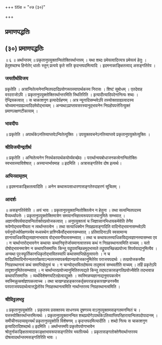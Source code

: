 +++
title = "०७ (३०)"

+++


## प्रमाणपद्धतिः

## (३०) **प्रमाणपद्धतिः**

॥ ६ ॥ अर्थान्तरम् ॥ प्रकृतानुपयुक्तान्वितोक्तिरर्थान्तरम् । यथा शब्दः प्रमेयत्वादित्त्यत्र प्रमेयत्वं हेतुः । हेतुशब्दश्च हिनोतेर् धातोः स्तुन् प्रत्यये कृते सति कृदन्तपदमित्यादि । इदमनाकाङ्क्षितत्वाद् असङ्गतिरेव ।

### **जयतीर्थविजय**

प्रकृतेति । अत्रान्वितेत्यनेनान्वितपदादिप्रयोगरूपस्यापार्थकस्य निरासः । शिष्टं सुबोधम् । एतदेवाह वरदराजोऽपि । प्रकृतानुपयुक्तोक्तिरर्थान्तरमिति स्थितिरिति । इत्यादीत्यादिपदेनानित्यः शब्दः । ऐन्द्रियकत्वात् । स चाकाशगुण इत्यादेर्ग्रहणम् । अत्र न्यूनादिसम्भवेऽपि तस्योक्तग्राह्यत्वादस्य चोच्यमानग्राह्यत्वादिदमेवोद्भाव्यम् । अन्यथाऽप्राप्तावसरस्यानुद्भावनेन निग्रहोपपत्तेरित्युक्तं प्रमाणलक्षणटीकायाम् ।

### **भावदीपः**

॥ प्रकृतेति । अपार्थकेऽनतिव्याप्तयेऽन्वितेत्युक्तिः । उपयुक्तवचनेऽनतिव्याप्तये प्रकृतानुपयुक्तेत्युक्तिः ।

### **श्रीविजयीन्द्रतीर्थ**

॥ प्रकृतेति । अन्वितेत्यनेन निरर्थकापार्थकयोर्व्यवच्छेदः । परार्थान्वयबोधाजनकत्वेनान्वितोक्तिः स्वभावस्याविशेषात् । अस्यान्तर्भावमाह ॥ इदमिति । अत्रासङ्गतिरेव दोष इत्यर्थः।

### **अभिनवामृतम्**

॥ इदमनाकाङ्क्षितत्वादिति । अनेन कथारूपसाधारणासङ्गतेरुदाहरणं सूचितम् ।

### **आदर्शः**

॥ असङ्गतिरेवेति । अयं भावः । प्रकृतानुपयुक्तान्वितोक्तित्वेन न हेतुना । तथा सत्यन्वितपदस्य वैय्यर्थ्यापत्तेः । प्रकृतानुपयुक्तोक्तिमात्रेण समयानभिज्ञत्वरूपपराजयानुमितेः सम्भवात् । अज्ञानविपर्ययादावन्वितोक्तेरप्रयोजकत्वात् । अनुपयुक्तत्वं च जिज्ञासानभिधायकमेवेति तेनैव रूपेणोद्भावनीयता न त्वर्थान्तरत्वेन । तथा सत्याधिक्येन निग्रहप्रसङ्गादिति वादिनोद्भावनासम्भवेऽपि पर्यनुयोज्योपेक्षणस्येव मध्यस्थेन प्राश्निकैर्वोद्भावनसम्भवात् । प्रतिवादिनाऽपि स्वसामान्य ज्ञानायाधिकविद्यत्वज्ञानाभावाय वोद्भावनीयत्वसम्भवात् । तथा च कथाफलस्याधिकविद्यत्वज्ञानस्यासम्भव एव । न चार्थान्तरोद्भावनेन कथायाः कथानिवृत्तेर्जायमानत्वात्तस्य कथं न निग्रहस्थानत्वमिति वाच्यम् । यतो दोषोद्भावनमात्रेण न कथापरिसमाप्तिः किन्तु यद्रूपावच्छिन्नमुद्भाव्यते तद्रूपावच्छिन्नप्रयोज्य विपर्ययाद्यनुमित्यैव । अन्यथा पुरःस्फूर्तिकानधिकृतोद्भावितस्यापि कथासमाप्तिहेतुत्वापत्तेः । न च वादिप्रतिवादिनोरन्यतरापेक्षयाऽन्यतरस्यापकर्षज्ञानप्रयोजकानुमितेरेव पराजयपदार्थः । तत्प्रयोजकस्यैव निग्रहस्थानत्वं कथं समाप्तिहेतुत्वं च । न चान्योद्भावितदोषस्य तादृशत्वं सम्भवतीति वाच्यम् । तर्हि प्रकृतेऽपि तादृशानुमितेरसम्भवात् । न चार्थान्तरप्रयोज्यानुमितिरुत्पद्यते किन्तु तद्घटकासङ्गतिप्रयोज्यैवेति तदभावान्न कथापरिसमाप्तिः । व्यर्थविशेषणघटितहेत्वाद्युक्तेः । स्वस्मिन्नप्यज्ञानाद्यनुमापकत्वेन स्वस्मिन्नुत्कर्षाज्ञापकत्वाच्च । तथा चाखण्डाहङ्कारकर्तृकपराहङ्कारखण्डनस्यैव परपराजयपदार्थत्वात्तद्धेतोरेव निग्रहस्थानत्वमिति नार्थान्तरस्य निग्रहस्थानत्वमिति ।

### **श्रीविट्टलभट्ट**

॥ प्रकृतानुपयुक्तेति । प्रकृतस्य प्रसक्तस्य साधनस्य दूषणस्य वाऽनुपयुक्तमसङ्गतमनन्वितं च । यत्तस्योक्तिरर्थान्तरमित्यर्थः । प्रकृतानुपयुक्तानन्वित शब्दप्रयोगेऽपार्थकेऽतिव्याप्तिपरिहारायान्वितपदोपादानम् । समीचीनपदव्यावृत्त्यर्थं प्रकृतानुपयुक्तेति विशेषणम् ॥ कृदन्तपदमित्यादीति । शब्दो नित्यः स चाकाशगुण इत्यादिरादिशब्दार्थः॥ इदमिति । अर्थान्तरमपि प्रकृतोपयोगाभावेन श्रोतुर्नाकाङ्क्षितत्वादाकाङ्क्षाभावरूपासङ्गतिरेव भवतीत्यर्थः । प्रकृतासङ्गतोक्तेनैवार्थान्तरस्य दोषत्वादर्थान्तरमसङ्गतिरिति भावः ।

